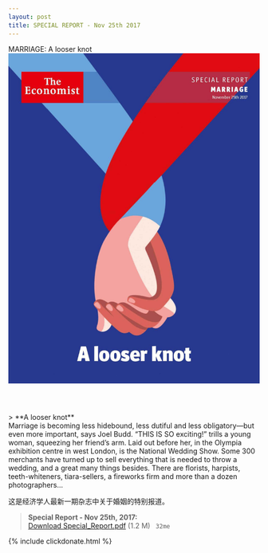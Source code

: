 ```yaml
---
layout: post
title: SPECIAL REPORT - Nov 25th 2017
---
```


<div class="message">
	MARRIAGE: A looser knot
</div>

<header class="xmas">
<div class="cover upload">
<img src="/public/img/special_report/TE_2017.11.25.jpg" />
</div>
</header>
<!--more-->
> **A looser knot** <br/>
Marriage is becoming less hidebound, less dutiful and less obligatory—but even more important, says Joel Budd. “THIS IS SO exciting!” trills a young woman, squeezing her friend’s arm. Laid out before her, in the Olympia exhibition centre in west London, is the National Wedding Show. Some 300 merchants have turned up to sell everything that is needed to throw a wedding, and a great many things besides. There are florists, harpists, teeth-whiteners, tiara-sellers, a fireworks firm and more than a dozen photographers...


<p class="message" style="-webkit-font-smoothing: antialiased !important;">
这是经济学人最新一期杂志中关于婚姻的特别报道。
</p>

> **Special Report - Nov 25th, 2017:**<br/>
[Download Special_Report.pdf](https://pan.baidu.com/s/1mi02OVA) (1.2 M)&ensp;
`32me` 

{% include clickdonate.html %}
